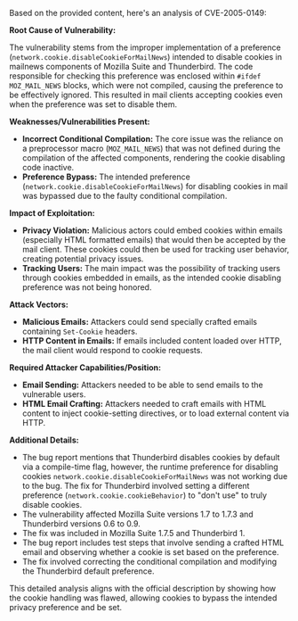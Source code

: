 Based on the provided content, here's an analysis of CVE-2005-0149:

**Root Cause of Vulnerability:**

The vulnerability stems from the improper implementation of a preference (`network.cookie.disableCookieForMailNews`) intended to disable cookies in mailnews components of Mozilla Suite and Thunderbird. The code responsible for checking this preference was enclosed within `#ifdef MOZ_MAIL_NEWS` blocks, which were not compiled, causing the preference to be effectively ignored. This resulted in mail clients accepting cookies even when the preference was set to disable them.

**Weaknesses/Vulnerabilities Present:**

*   **Incorrect Conditional Compilation:** The core issue was the reliance on a preprocessor macro (`MOZ_MAIL_NEWS`) that was not defined during the compilation of the affected components, rendering the cookie disabling code inactive.
*   **Preference Bypass:**  The intended preference (`network.cookie.disableCookieForMailNews`) for disabling cookies in mail was bypassed due to the faulty conditional compilation.

**Impact of Exploitation:**

*   **Privacy Violation:**  Malicious actors could embed cookies within emails (especially HTML formatted emails) that would then be accepted by the mail client. These cookies could then be used for tracking user behavior, creating potential privacy issues.
*   **Tracking Users:** The main impact was the possibility of tracking users through cookies embedded in emails, as the intended cookie disabling preference was not being honored.

**Attack Vectors:**

*   **Malicious Emails:** Attackers could send specially crafted emails containing `Set-Cookie` headers.
*   **HTTP Content in Emails:** If emails included content loaded over HTTP, the mail client would respond to cookie requests.

**Required Attacker Capabilities/Position:**

*   **Email Sending:** Attackers needed to be able to send emails to the vulnerable users.
*   **HTML Email Crafting:**  Attackers needed to craft emails with HTML content to inject cookie-setting directives,  or to load external content via HTTP.

**Additional Details:**

*   The bug report mentions that Thunderbird disables cookies by default via a compile-time flag, however, the runtime preference for disabling cookies `network.cookie.disableCookieForMailNews` was not working due to the bug.  The fix for Thunderbird involved setting a different preference (`network.cookie.cookieBehavior`) to "don't use" to truly disable cookies.
*   The vulnerability affected Mozilla Suite versions 1.7 to 1.7.3 and Thunderbird versions 0.6 to 0.9.
*   The fix was included in Mozilla Suite 1.7.5 and Thunderbird 1.
*   The bug report includes test steps that involve sending a crafted HTML email and observing whether a cookie is set based on the preference.
*   The fix involved correcting the conditional compilation and modifying the Thunderbird default preference.

This detailed analysis aligns with the official description by showing how the cookie handling was flawed, allowing cookies to bypass the intended privacy preference and be set.
